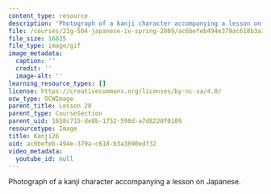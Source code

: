 ```yaml
---
content_type: resource
description: 'Photograph of a kanji character accompanying a lesson on Japanese. '
file: /courses/21g-504-japanese-iv-spring-2009/ac6befeb494e379ac618b3a3890edf32_Kanji26.gif
file_size: 16825
file_type: image/gif
image_metadata:
  caption: ''
  credit: ''
  image-alt: ''
learning_resource_types: []
license: https://creativecommons.org/licenses/by-nc-sa/4.0/
ocw_type: OCWImage
parent_title: Lesson 20
parent_type: CourseSection
parent_uid: 1658c715-de8b-1752-598d-a7d8228f0109
resourcetype: Image
title: Kanji26
uid: ac6befeb-494e-379a-c618-b3a3890edf32
video_metadata:
  youtube_id: null
---
```

Photograph of a kanji character accompanying a lesson on Japanese. 